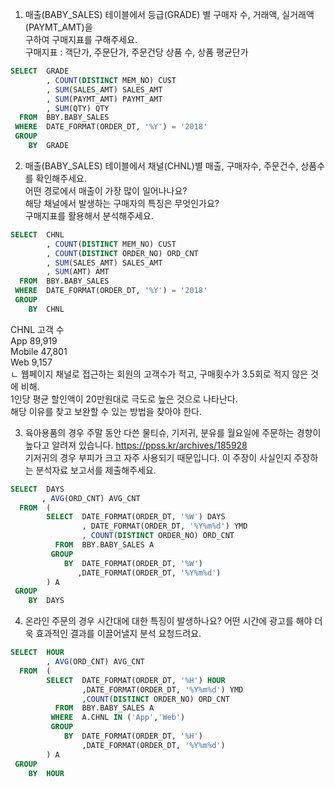 1. 매출(BABY_SALES) 테이블에서 등급(GRADE) 별 구매자 수, 거래액, 실거래액(PAYMT_AMT)을 		
구하여 구매지표를 구해주세요. 		
구매지표 : 객단가, 주문단가, 주문건당 상품 수, 상품 평균단가	

``` sql 
SELECT  GRADE   
        , COUNT(DISTINCT MEM_NO) CUST   
        , SUM(SALES_AMT) SALES_AMT  
        , SUM(PAYMT_AMT) PAYMT_AMT  
        , SUM(QTY) QTY  
  FROM  BBY.BABY_SALES  
 WHERE  DATE_FORMAT(ORDER_DT, '%Y') = '2018'    
 GROUP  
    BY  GRADE   
``` 	

2. 매출(BABY_SALES) 테이블에서 채널(CHNL)별 매출, 구매자수, 주문건수, 상품수를 확인해주세요. 		
어떤 경로에서 매출이 가장 많이 일어나나요?  		
해당 채널에서 발생하는 구매자의 특징은 무엇인가요? 		
구매지표를 활용해서 분석해주세요. 		

``` sql 
SELECT  CHNL    
        , COUNT(DISTINCT MEM_NO) CUST   
        , COUNT(DISTINCT ORDER_NO) ORD_CNT  
        , SUM(SALES_AMT) SALES_AMT  
        , SUM(AMT) AMT  
  FROM  BBY.BABY_SALES  
 WHERE  DATE_FORMAT(ORDER_DT, '%Y') = '2018'    
 GROUP  
    BY  CHNL    
```		
CHNL	고객 수  
App	89,919  
Mobile	47,801  
Web	9,157  
ㄴ 웹페이지 채널로 접근하는 회원의 고객수가 적고, 구매횟수가 3.5회로 적지 않은 것에 비해.	
1인당 평균 할인액이 20만원대로 극도로 높은 것으로 나타난다. 	
해당 이유를 찾고 보완할 수 있는 방법을 찾아야 한다. 	
		
3. 육아용품의 경우 주말 동안 다쓴 물티슈, 기저귀, 분유를 월요일에 주문하는 경향이 높다고 알려져 있습니다. https://ppss.kr/archives/185928		
 기저귀의 경우 부피가 크고 자주 사용되기 때문입니다. 이 주장이 사실인지 주장하는 분석자료 보고서를 제출해주세요. 		

``` sql  
SELECT  DAYS    
       , AVG(ORD_CNT) AVG_CNT   
  FROM  (   
        SELECT  DATE_FORMAT(ORDER_DT, '%W') DAYS    
                , DATE_FORMAT(ORDER_DT, '%Y%m%d') YMD   
                , COUNT(DISTINCT ORDER_NO) ORD_CNT      
          FROM  BBY.BABY_SALES A    
         GROUP  
            BY  DATE_FORMAT(ORDER_DT, '%W')     
               ,DATE_FORMAT(ORDER_DT, '%Y%m%d') 
        ) A     
 GROUP  
    BY  DAYS
``` 

4. 온라인 주문의 경우 시간대에 대한 특징이 발생하나요? 어떤 시간에 광고를 해야 더욱 효과적인 결과를 이끌어낼지 분석 요청드려요.
``` sql  		
SELECT  HOUR        
        , AVG(ORD_CNT) AVG_CNT      
  FROM  (       
        SELECT  DATE_FORMAT(ORDER_DT, '%H') HOUR        
                ,DATE_FORMAT(ORDER_DT, '%Y%m%d') YMD        
                ,COUNT(DISTINCT ORDER_NO) ORD_CNT   
          FROM  BBY.BABY_SALES A        
         WHERE  A.CHNL IN ('App','Web')
         GROUP      
            BY  DATE_FORMAT(ORDER_DT, '%H')         
                ,DATE_FORMAT(ORDER_DT, '%Y%m%d')        
        ) A         
 GROUP      
    BY  HOUR
``` 
